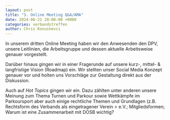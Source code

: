 ```yaml
---
layout: post
title: "3. Online Meeting Q&A/AMA"
date: 2024-06-21 20:00:00 +0000
categories: verbandstreffen
author: Chris Konushevci
---
```


In unserem dritten Online Meeting haben wir den Anwesenden den DPV, unsere Leitlinien, die Arbeitsgruppe und dessen aktuelle Arbeitsweise genauer vorgestellt.

Darüber hinaus gingen wir in einer Fragerunde auf unsere kurz-, mittel- & langfristige
Vision (Roadmap) ein. Wir stellten unser Social Media Konzept genauer vor und
holten uns Vorschläge zur Gestaltung direkt aus der Diskussion. 

Auch auf *Hot Topics* gingen wir ein. Dazu zählten unter anderen unsere Meinung zum Thema Turnen und Parkour sowie Wettkämpfe im Parkoursport aber auch einige rechtliche Themen und Grundlagen (z.B. Rechtsform des Verbands als eingetragener Verein > e.V.;
Mitgliedsformen; Warum ist eine Zusammenarbeit mit DOSB wichtig?